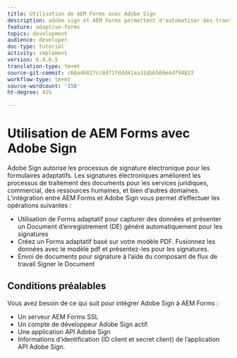```yaml
---
title: Utilisation de AEM Forms avec Adobe Sign
description: adobe sign et AEM Forms permettent d'automatiser des transactions complexes et d'inclure des signatures électroniques légales dans le cadre d'une expérience numérique transparente.
feature: adaptive-forms
topics: development
audience: developer
doc-type: tutorial
activity: implement
version: 6.4,6.5
translation-type: tm+mt
source-git-commit: c60a46027cc8d71fddd41aa31dbb569e4df94823
workflow-type: tm+mt
source-wordcount: '158'
ht-degree: 41%

---
```


# Utilisation de AEM Forms avec Adobe Sign

Adobe Sign autorise les processus de signature électronique pour les formulaires adaptatifs. Les signatures électroniques améliorent les processus de traitement des documents pour les services juridiques, commercial, des ressources humaines, et bien d’autres domaines.
L’intégration entre AEM Forms et Adobe Sign vous permet d’effectuer les opérations suivantes :

* Utilisation de Forms adaptatif pour capturer des données et présenter un Document d’enregistrement (DE) généré automatiquement pour les signatures
* Créez un Forms adaptatif basé sur votre modèle PDF. Fusionnez les données avec le modèle pdf et présentez-les pour les signatures.
* Envoi de documents pour signature à l’aide du composant de flux de travail Signer le Document

## Conditions préalables

Vous avez besoin de ce qui suit pour intégrer Adobe Sign à AEM Forms :

* Un serveur AEM Forms SSL
* Un compte de développeur Adobe Sign actif.
* Une application API Adobe Sign
* Informations d’identification (ID client et secret client) de l’application API Adobe Sign.


